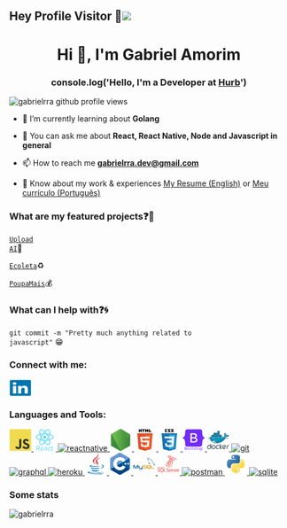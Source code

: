 ## Hey Profile Visitor :eyes:<img src="https://raw.githubusercontent.com/iampavangandhi/iampavangandhi/master/gifs/Hi.gif" width="30px">

<h1 align="center">Hi 👋, I'm Gabriel Amorim</h1>
<h3 align="center">console.log('Hello, I'm a Developer at <a href="https://www.hurb.com/br/" target="_blank">Hurb</a>')</h3>

<p align="left"> <img src="https://komarev.com/ghpvc/?username=gabrielrra&label=Profile%20views&color=0e75b6&style=flat" alt="gabrielrra github profile views" /> </p>


- 🌱 I’m currently learning about **Golang**
- 💬 You can ask me about **React, React Native, Node and Javascript in general**
- 📫 How to reach me **gabrielrra.dev@gmail.com**

- 📄 Know about my work & experiences [My Resume (English)](https://docs.google.com/document/d/18TdIKXjwkw_p64xJc8Q9zmHVvHs8ccDT5RSbxiDGSKY/edit?usp=sharing) or [Meu currículo (Português)](https://docs.google.com/document/d/1s5w1hZ_PDpV4Ed2MONwFQvbVBR-TlzNxi-eLol0HIu8/edit?usp=sharing)

### What are my featured projects❓🚀

<code>[Upload AI](https://github.com/gabrielrra/upload-ai)</code>🤖

<code>[Ecoleta](https://github.com/gabrielrra/Ecoleta_NLW-1)</code>:recycle:

<code>[PoupaMais](https://github.com/gabrielrra/poupamais)</code>:moneybag:

### What can I help with❓🌀
<code>git commit -m "Pretty much anything related to javascript"</code> :grin:

<h3 align="left">Connect with me:</h3>
<p align="left">
<a href="https://www.linkedin.com/in/gabriel-amorim-2021/" target="blank"><img align="center" src="https://raw.githubusercontent.com/devicons/devicon/master/icons/linkedin/linkedin-original.svg" alt="gabrielrra" height="30" width="40" /></a>
</p>

<h3 align="left">Languages and Tools:</h3>
<p align="left">
<a href="https://developer.mozilla.org/en-US/docs/Web/JavaScript" target="_blank"> <img src="https://raw.githubusercontent.com/devicons/devicon/master/icons/javascript/javascript-original.svg" alt="javascript" width="40" height="40"/> </a>
<a href="https://reactjs.org/" target="_blank"> <img src="https://raw.githubusercontent.com/devicons/devicon/master/icons/react/react-original-wordmark.svg" alt="react" width="40" height="40"/> </a>
<a href="https://reactnative.dev/" target="_blank"> <img src="https://reactnative.dev/img/header_logo.svg" alt="reactnative" width="40" height="40"/> </a>
<a href="https://nodejs.org/en/" target="_blank"> <img src="https://raw.githubusercontent.com/devicons/devicon/master/icons/nodejs/nodejs-original.svg" alt="javascript" width="40" height="40"/> </a>
<a href="https://www.w3.org/html/" target="_blank"> <img src="https://raw.githubusercontent.com/devicons/devicon/master/icons/html5/html5-original-wordmark.svg" alt="html5" width="40" height="40"/> </a>
<a href="https://www.w3schools.com/css/" target="_blank"> <img src="https://raw.githubusercontent.com/devicons/devicon/master/icons/css3/css3-original-wordmark.svg" alt="css3" width="40" height="40"/> </a>
<a href="https://getbootstrap.com" target="_blank"> <img src="https://raw.githubusercontent.com/devicons/devicon/master/icons/bootstrap/bootstrap-plain-wordmark.svg" alt="bootstrap" width="40" height="40"/> </a>
<a href="https://www.docker.com/" target="_blank"> <img src="https://raw.githubusercontent.com/devicons/devicon/master/icons/docker/docker-original-wordmark.svg" alt="docker" width="40" height="40"/> </a>
<a href="https://git-scm.com/" target="_blank"> <img src="https://www.vectorlogo.zone/logos/git-scm/git-scm-icon.svg" alt="git" width="40" height="40"/> </a>
<a href="https://graphql.org" target="_blank"> <img src="https://www.vectorlogo.zone/logos/graphql/graphql-icon.svg" alt="graphql" width="40" height="40"/> </a>
<a href="https://heroku.com" target="_blank"> <img src="https://www.vectorlogo.zone/logos/heroku/heroku-icon.svg" alt="heroku" width="40" height="40"/> </a>
<a href="https://www.java.com" target="_blank"> <img src="https://raw.githubusercontent.com/devicons/devicon/master/icons/java/java-original.svg" alt="java" width="40" height="40"/> </a>
<a href="https://www.w3schools.com/cpp/" target="_blank"> <img src="https://raw.githubusercontent.com/devicons/devicon/master/icons/cplusplus/cplusplus-original.svg" alt="cplusplus" width="40" height="40"/> </a>
<a href="https://www.mysql.com/" target="_blank"> <img src="https://raw.githubusercontent.com/devicons/devicon/master/icons/mysql/mysql-original-wordmark.svg" alt="mysql" width="40" height="40"/> </a>
<a href="https://www.microsoft.com/pt-br/sql-server/sql-server-2019" target="_blank"> <img src="https://raw.githubusercontent.com/devicons/devicon/master/icons/microsoftsqlserver/microsoftsqlserver-plain-wordmark.svg" alt="opencv" width="40" height="40"/> </a>
<a href="https://postman.com" target="_blank"> <img src="https://www.vectorlogo.zone/logos/getpostman/getpostman-icon.svg" alt="postman" width="40" height="40"/> </a>
<a href="https://www.python.org" target="_blank"> <img src="https://raw.githubusercontent.com/devicons/devicon/master/icons/python/python-original.svg" alt="python" width="40" height="40"/> </a>
<a href="https://www.sqlite.org/" target="_blank"> <img src="https://www.vectorlogo.zone/logos/sqlite/sqlite-icon.svg" alt="sqlite" width="40" height="40"/> </a>
</p>

### Some stats

<p><img align="left" src="https://github-readme-stats.vercel.app/api?username=gabrielrra&include_all_commits=true&show_icons=true&count_private=true&theme=tokyonight"" alt="gabrielrra" /></p>
